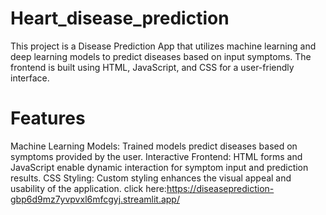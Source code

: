 # Heart_disease_prediction
This project is a Disease Prediction App that utilizes machine learning and deep learning models to predict diseases based on input symptoms. The frontend is built using HTML, JavaScript, and CSS for a user-friendly interface.

# Features
Machine Learning Models: Trained models predict diseases based on symptoms provided by the user. Interactive Frontend: HTML forms and JavaScript enable dynamic interaction for symptom input and prediction results. CSS Styling: Custom styling enhances the visual appeal and usability of the application.
click here:https://diseaseprediction-gbp6d9mz7yvpvxl6mfcgyj.streamlit.app/
